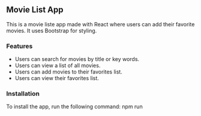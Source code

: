 ## Movie List App

This is a movie liste app made with React where users can add their favorite movies. It uses Bootstrap for styling.

### Features

* Users can search for movies by title or key words.
* Users can view a list of all movies.
* Users can add movies to their favorites list.
* Users can view their favorites list.

### Installation

To install the app, run the following command: npm run
